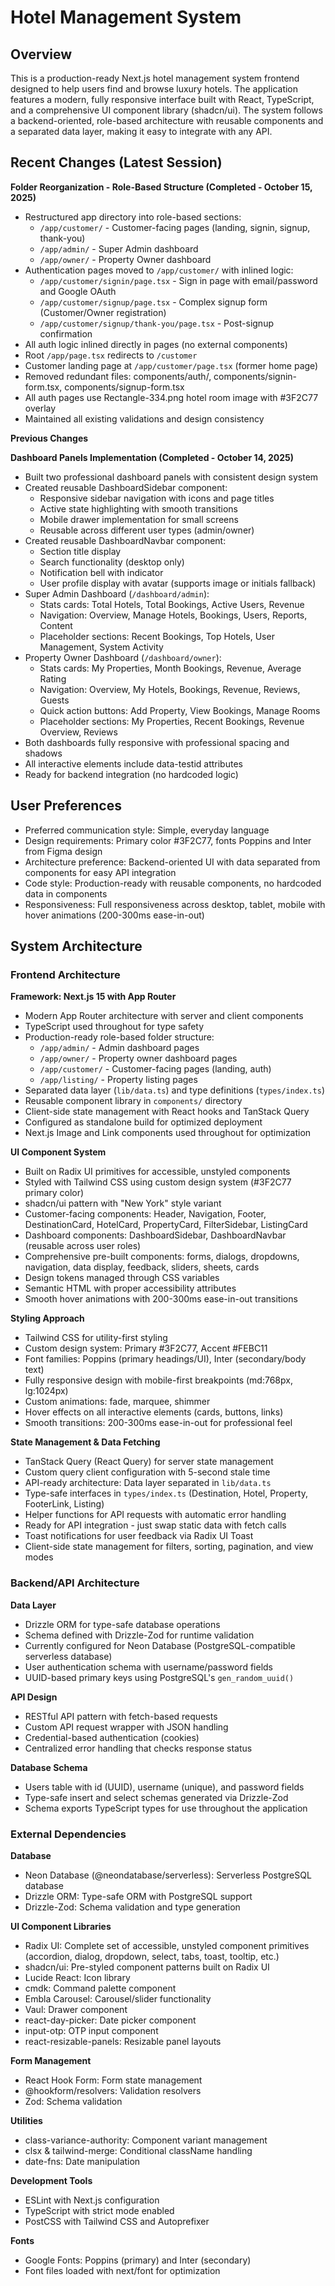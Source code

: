 # Hotel Management System

## Overview

This is a production-ready Next.js hotel management system frontend designed to help users find and browse luxury hotels. The application features a modern, fully responsive interface built with React, TypeScript, and a comprehensive UI component library (shadcn/ui). The system follows a backend-oriented, role-based architecture with reusable components and a separated data layer, making it easy to integrate with any API.

## Recent Changes (Latest Session)

**Folder Reorganization - Role-Based Structure (Completed - October 15, 2025)**
- Restructured app directory into role-based sections:
  - `/app/customer/` - Customer-facing pages (landing, signin, signup, thank-you)
  - `/app/admin/` - Super Admin dashboard
  - `/app/owner/` - Property Owner dashboard
- Authentication pages moved to `/app/customer/` with inlined logic:
  - `/app/customer/signin/page.tsx` - Sign in page with email/password and Google OAuth
  - `/app/customer/signup/page.tsx` - Complex signup form (Customer/Owner registration)
  - `/app/customer/signup/thank-you/page.tsx` - Post-signup confirmation
- All auth logic inlined directly in pages (no external components)
- Root `/app/page.tsx` redirects to `/customer`
- Customer landing page at `/app/customer/page.tsx` (former home page)
- Removed redundant files: components/auth/, components/signin-form.tsx, components/signup-form.tsx
- All auth pages use Rectangle-334.png hotel room image with #3F2C77 overlay
- Maintained all existing validations and design consistency

**Previous Changes**

**Dashboard Panels Implementation (Completed - October 14, 2025)**
- Built two professional dashboard panels with consistent design system
- Created reusable DashboardSidebar component:
  - Responsive sidebar navigation with icons and page titles
  - Active state highlighting with smooth transitions
  - Mobile drawer implementation for small screens
  - Reusable across different user types (admin/owner)
- Created reusable DashboardNavbar component:
  - Section title display
  - Search functionality (desktop only)
  - Notification bell with indicator
  - User profile display with avatar (supports image or initials fallback)
- Super Admin Dashboard (`/dashboard/admin`):
  - Stats cards: Total Hotels, Total Bookings, Active Users, Revenue
  - Navigation: Overview, Manage Hotels, Bookings, Users, Reports, Content
  - Placeholder sections: Recent Bookings, Top Hotels, User Management, System Activity
- Property Owner Dashboard (`/dashboard/owner`):
  - Stats cards: My Properties, Month Bookings, Revenue, Average Rating
  - Navigation: Overview, My Hotels, Bookings, Revenue, Reviews, Guests
  - Quick action buttons: Add Property, View Bookings, Manage Rooms
  - Placeholder sections: My Properties, Recent Bookings, Revenue Overview, Reviews
- Both dashboards fully responsive with professional spacing and shadows
- All interactive elements include data-testid attributes
- Ready for backend integration (no hardcoded logic)

## User Preferences

- Preferred communication style: Simple, everyday language
- Design requirements: Primary color #3F2C77, fonts Poppins and Inter from Figma design
- Architecture preference: Backend-oriented UI with data separated from components for easy API integration
- Code style: Production-ready with reusable components, no hardcoded data in components
- Responsiveness: Full responsiveness across desktop, tablet, mobile with hover animations (200-300ms ease-in-out)

## System Architecture

### Frontend Architecture

**Framework: Next.js 15 with App Router**
- Modern App Router architecture with server and client components
- TypeScript used throughout for type safety
- Production-ready role-based folder structure:
  - `/app/admin/` - Admin dashboard pages
  - `/app/owner/` - Property owner dashboard pages
  - `/app/customer/` - Customer-facing pages (landing, auth)
  - `/app/listing/` - Property listing pages
- Separated data layer (`lib/data.ts`) and type definitions (`types/index.ts`)
- Reusable component library in `components/` directory
- Client-side state management with React hooks and TanStack Query
- Configured as standalone build for optimized deployment
- Next.js Image and Link components used throughout for optimization

**UI Component System**
- Built on Radix UI primitives for accessible, unstyled components
- Styled with Tailwind CSS using custom design system (#3F2C77 primary color)
- shadcn/ui pattern with "New York" style variant
- Customer-facing components: Header, Navigation, Footer, DestinationCard, HotelCard, PropertyCard, FilterSidebar, ListingCard
- Dashboard components: DashboardSidebar, DashboardNavbar (reusable across user roles)
- Comprehensive pre-built components: forms, dialogs, dropdowns, navigation, data display, feedback, sliders, sheets, cards
- Design tokens managed through CSS variables
- Semantic HTML with proper accessibility attributes
- Smooth hover animations with 200-300ms ease-in-out transitions

**Styling Approach**
- Tailwind CSS for utility-first styling
- Custom design system: Primary #3F2C77, Accent #FEBC11
- Font families: Poppins (primary headings/UI), Inter (secondary/body text)
- Fully responsive design with mobile-first breakpoints (md:768px, lg:1024px)
- Custom animations: fade, marquee, shimmer
- Hover effects on all interactive elements (cards, buttons, links)
- Smooth transitions: 200-300ms ease-in-out for professional feel

**State Management & Data Fetching**
- TanStack Query (React Query) for server state management
- Custom query client configuration with 5-second stale time
- API-ready architecture: Data layer separated in `lib/data.ts`
- Type-safe interfaces in `types/index.ts` (Destination, Hotel, Property, FooterLink, Listing)
- Helper functions for API requests with automatic error handling
- Ready for API integration - just swap static data with fetch calls
- Toast notifications for user feedback via Radix UI Toast
- Client-side state management for filters, sorting, pagination, and view modes

### Backend/API Architecture

**Data Layer**
- Drizzle ORM for type-safe database operations
- Schema defined with Drizzle-Zod for runtime validation
- Currently configured for Neon Database (PostgreSQL-compatible serverless database)
- User authentication schema with username/password fields
- UUID-based primary keys using PostgreSQL's `gen_random_uuid()`

**API Design**
- RESTful API pattern with fetch-based requests
- Custom API request wrapper with JSON handling
- Credential-based authentication (cookies)
- Centralized error handling that checks response status

**Database Schema**
- Users table with id (UUID), username (unique), and password fields
- Type-safe insert and select schemas generated via Drizzle-Zod
- Schema exports TypeScript types for use throughout the application

### External Dependencies

**Database**
- Neon Database (@neondatabase/serverless): Serverless PostgreSQL database
- Drizzle ORM: Type-safe ORM with PostgreSQL support
- Drizzle-Zod: Schema validation and type generation

**UI Component Libraries**
- Radix UI: Complete set of accessible, unstyled component primitives (accordion, dialog, dropdown, select, tabs, toast, tooltip, etc.)
- shadcn/ui: Pre-styled component patterns built on Radix UI
- Lucide React: Icon library
- cmdk: Command palette component
- Embla Carousel: Carousel/slider functionality
- Vaul: Drawer component
- react-day-picker: Date picker component
- input-otp: OTP input component
- react-resizable-panels: Resizable panel layouts

**Form Management**
- React Hook Form: Form state management
- @hookform/resolvers: Validation resolvers
- Zod: Schema validation

**Utilities**
- class-variance-authority: Component variant management
- clsx & tailwind-merge: Conditional className handling
- date-fns: Date manipulation

**Development Tools**
- ESLint with Next.js configuration
- TypeScript with strict mode enabled
- PostCSS with Tailwind CSS and Autoprefixer

**Fonts**
- Google Fonts: Poppins (primary) and Inter (secondary)
- Font files loaded with next/font for optimization
